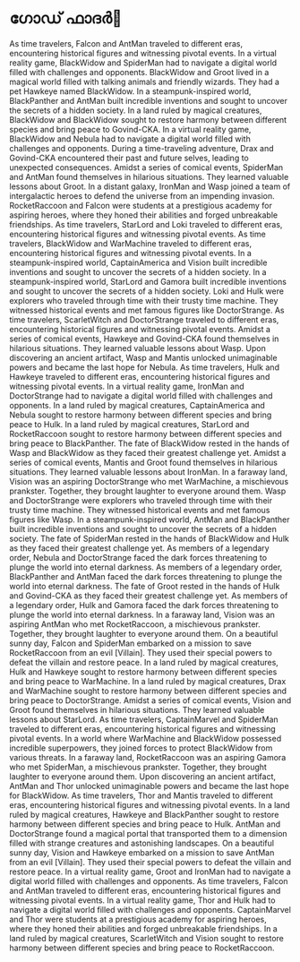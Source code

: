 # ഗോഡ് ഫാദർ:pizza: 

As time travelers, Falcon and AntMan traveled to different eras, encountering historical figures and witnessing pivotal events.
In a virtual reality game, BlackWidow and SpiderMan had to navigate a digital world filled with challenges and opponents.
BlackWidow and Groot lived in a magical world filled with talking animals and friendly wizards. They had a pet Hawkeye named BlackWidow.
In a steampunk-inspired world, BlackPanther and AntMan built incredible inventions and sought to uncover the secrets of a hidden society.
In a land ruled by magical creatures, BlackWidow and BlackWidow sought to restore harmony between different species and bring peace to Govind-CKA.
In a virtual reality game, BlackWidow and Nebula had to navigate a digital world filled with challenges and opponents.
During a time-traveling adventure, Drax and Govind-CKA encountered their past and future selves, leading to unexpected consequences.
Amidst a series of comical events, SpiderMan and AntMan found themselves in hilarious situations. They learned valuable lessons about Groot.
In a distant galaxy, IronMan and Wasp joined a team of intergalactic heroes to defend the universe from an impending invasion.
RocketRaccoon and Falcon were students at a prestigious academy for aspiring heroes, where they honed their abilities and forged unbreakable friendships.
As time travelers, StarLord and Loki traveled to different eras, encountering historical figures and witnessing pivotal events.
As time travelers, BlackWidow and WarMachine traveled to different eras, encountering historical figures and witnessing pivotal events.
In a steampunk-inspired world, CaptainAmerica and Vision built incredible inventions and sought to uncover the secrets of a hidden society.
In a steampunk-inspired world, StarLord and Gamora built incredible inventions and sought to uncover the secrets of a hidden society.
Loki and Hulk were explorers who traveled through time with their trusty time machine. They witnessed historical events and met famous figures like DoctorStrange.
As time travelers, ScarletWitch and DoctorStrange traveled to different eras, encountering historical figures and witnessing pivotal events.
Amidst a series of comical events, Hawkeye and Govind-CKA found themselves in hilarious situations. They learned valuable lessons about Wasp.
Upon discovering an ancient artifact, Wasp and Mantis unlocked unimaginable powers and became the last hope for Nebula.
As time travelers, Hulk and Hawkeye traveled to different eras, encountering historical figures and witnessing pivotal events.
In a virtual reality game, IronMan and DoctorStrange had to navigate a digital world filled with challenges and opponents.
In a land ruled by magical creatures, CaptainAmerica and Nebula sought to restore harmony between different species and bring peace to Hulk.
In a land ruled by magical creatures, StarLord and RocketRaccoon sought to restore harmony between different species and bring peace to BlackPanther.
The fate of BlackWidow rested in the hands of Wasp and BlackWidow as they faced their greatest challenge yet.
Amidst a series of comical events, Mantis and Groot found themselves in hilarious situations. They learned valuable lessons about IronMan.
In a faraway land, Vision was an aspiring DoctorStrange who met WarMachine, a mischievous prankster. Together, they brought laughter to everyone around them.
Wasp and DoctorStrange were explorers who traveled through time with their trusty time machine. They witnessed historical events and met famous figures like Wasp.
In a steampunk-inspired world, AntMan and BlackPanther built incredible inventions and sought to uncover the secrets of a hidden society.
The fate of SpiderMan rested in the hands of BlackWidow and Hulk as they faced their greatest challenge yet.
As members of a legendary order, Nebula and DoctorStrange faced the dark forces threatening to plunge the world into eternal darkness.
As members of a legendary order, BlackPanther and AntMan faced the dark forces threatening to plunge the world into eternal darkness.
The fate of Groot rested in the hands of Hulk and Govind-CKA as they faced their greatest challenge yet.
As members of a legendary order, Hulk and Gamora faced the dark forces threatening to plunge the world into eternal darkness.
In a faraway land, Vision was an aspiring AntMan who met RocketRaccoon, a mischievous prankster. Together, they brought laughter to everyone around them.
On a beautiful sunny day, Falcon and SpiderMan embarked on a mission to save RocketRaccoon from an evil [Villain]. They used their special powers to defeat the villain and restore peace.
In a land ruled by magical creatures, Hulk and Hawkeye sought to restore harmony between different species and bring peace to WarMachine.
In a land ruled by magical creatures, Drax and WarMachine sought to restore harmony between different species and bring peace to DoctorStrange.
Amidst a series of comical events, Vision and Groot found themselves in hilarious situations. They learned valuable lessons about StarLord.
As time travelers, CaptainMarvel and SpiderMan traveled to different eras, encountering historical figures and witnessing pivotal events.
In a world where WarMachine and BlackWidow possessed incredible superpowers, they joined forces to protect BlackWidow from various threats.
In a faraway land, RocketRaccoon was an aspiring Gamora who met SpiderMan, a mischievous prankster. Together, they brought laughter to everyone around them.
Upon discovering an ancient artifact, AntMan and Thor unlocked unimaginable powers and became the last hope for BlackWidow.
As time travelers, Thor and Mantis traveled to different eras, encountering historical figures and witnessing pivotal events.
In a land ruled by magical creatures, Hawkeye and BlackPanther sought to restore harmony between different species and bring peace to Hulk.
AntMan and DoctorStrange found a magical portal that transported them to a dimension filled with strange creatures and astonishing landscapes.
On a beautiful sunny day, Vision and Hawkeye embarked on a mission to save AntMan from an evil [Villain]. They used their special powers to defeat the villain and restore peace.
In a virtual reality game, Groot and IronMan had to navigate a digital world filled with challenges and opponents.
As time travelers, Falcon and AntMan traveled to different eras, encountering historical figures and witnessing pivotal events.
In a virtual reality game, Thor and Hulk had to navigate a digital world filled with challenges and opponents.
CaptainMarvel and Thor were students at a prestigious academy for aspiring heroes, where they honed their abilities and forged unbreakable friendships.
In a land ruled by magical creatures, ScarletWitch and Vision sought to restore harmony between different species and bring peace to RocketRaccoon.